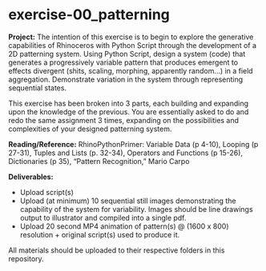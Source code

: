# exercise-00_patterning

**Project:** The intention of this exercise is to begin to explore the generative capabilities of Rhinoceros with Python Script through the development of a 2D patterning system. Using Python Script, design a system (code) that generates a progressively variable pattern that produces emergent to effects divergent (shits, scaling, morphing, apparently random...) in a field aggregation. Demonstrate variation in the system through representing sequential states.

This exercise has been broken into 3 parts, each building and expanding upon the knowledge of the previous. You are essentially asked to do and redo the same assignment 3 times, expanding on the possibilities and complexities of your designed patterning system.

**Reading/Reference:** RhinoPythonPrimer: Variable Data (p 4-10), Looping (p 27-31), Tuples and Lists (p. 32-34), Operators and Functions (p 15-26), Dictionaries (p 35), “Pattern Recognition,” Mario Carpo

**Deliverables:**
- Upload script(s)
- Upload (at minimum) 10 sequential still images demonstrating the capability of the system for variability. Images should be line drawings output to illustrator and compiled into a single pdf.
- Upload 20 second MP4 animation of pattern(s) @ (1600 x 800) resolution + original script(s) used to produce it.

All materials should be uploaded to their respective folders in this repository.
